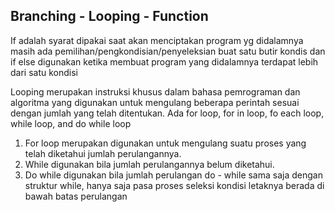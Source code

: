 ## Branching - Looping - Function


If adalah syarat dipakai saat akan menciptakan program yg didalamnya masih ada pemilihan/pengkondisian/penyeleksian buat satu butir kondis dan if else  digunakan ketika  membuat program yang didalamnya terdapat lebih dari satu kondisi


Looping merupakan instruksi khusus dalam bahasa pemrograman dan algoritma yang digunakan untuk mengulang beberapa perintah sesuai dengan jumlah yang telah ditentukan. Ada for loop, for in loop, fo each loop, while loop, and do while loop 

1.	For loop merupakan digunakan untuk mengulang suatu proses yang telah diketahui jumlah perulangannya.
2.	While digunakan bila jumlah perulangannya belum diketahui.
3.	Do while digunakan bila jumlah perulangan do - while sama saja dengan struktur while, hanya saja pasa proses seleksi kondisi 
    letaknya berada di bawah batas perulangan
